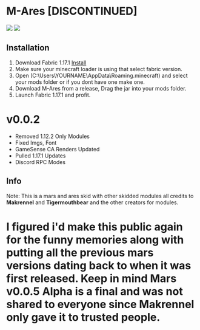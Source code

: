 # M-Ares [DISCONTINUED]
![](https://img.shields.io/github/downloads/XJMI/Mares/total?color=%23ff0000&label=Downloads&style=flat-square)
![](https://img.shields.io/github/repo-size/XJMI/Mares?color=FF0000&style=flat-square)

## Installation
1. Download Fabric 1.17.1 [Install](https://fabricmc.net/use) 
2. Make sure your minecraft loader is using that select fabric version.
3. Open (C:\Users\YOURNAME\AppData\Roaming\.minecraft) and select your mods folder or if you dont have one make one.
4. Download M-Ares from a release, Drag the jar into your mods folder.
5. Launch Fabric 1.17.1 and profit.

###

# v0.0.2
- Removed 1.12.2 Only Modules
- Fixed Imgs, Font
- GameSense CA Renders Updated
- Pulled 1.17.1 Updates
- Discord RPC Modes

###

## Info
Note: This is a mars and ares skid with other skidded modules all credits to **Makrennel** and **Tigermouthbear** and the other creators for modules.

###

# I figured i'd make this public again for the funny memories along with putting all the previous mars versions dating back to when it was first released. Keep in mind Mars v0.0.5 Alpha is a final and was not shared to everyone since Makrennel only gave it to trusted people.
